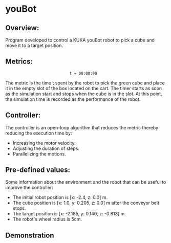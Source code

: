 # youBot

## Overview:
 
Program developed to control a KUKA youBot robot to pick a cube and move it to a target position.

## Metrics:
                                t = 00:00:00

The metric is the time t spent by the robot to pick the green cube and place it in the empty slot of the box located on the cart. The timer starts as soon as the simulation start and stops when the cube is in the slot. At this point, the simulation time is recorded as the performance of the robot.

## Controller:

The controller is an open-loop algorithm that reduces the metric thereby reducing the execution time by:
* Increasing the motor velocity.
* Adjusting the duration of steps.
* Parallelizing the motions.

## Pre-defined values:

Some information about the environment and the robot that can be useful to improve the controller:

* The initial robot position is [x: -2.4, z: 0.0] m. 
* The cube position is [x: 1.0, y: 0.205, z: 0.0] m after the conveyor belt stops.
* The target position is [x: -2.185, y: 0.140, z: -0.813] m.
* The robot's wheel radius is 5cm.

## Demonstration